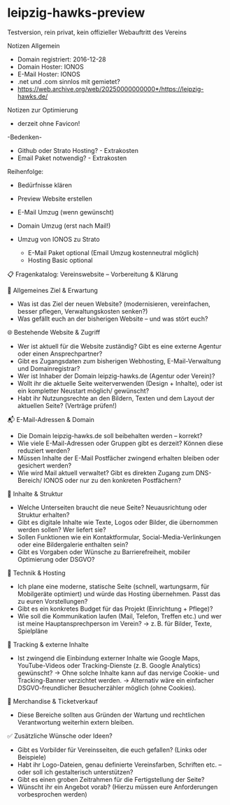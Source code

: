 # leipzig-hawks-preview
Testversion, rein privat, kein offizieller Webauftritt des Vereins

Notizen Allgemein
- Domain registriert: 2016-12-28
- Domain Hoster: IONOS
- E-Mail Hoster: IONOS
- .net und .com sinnlos mit gemietet?
- https://web.archive.org/web/20250000000000*/https://leipzig-hawks.de/


Notizen zur Optimierung
- derzeit ohne Favicon!

-Bedenken-
- Github oder Strato Hosting? - Extrakosten
- Email Paket notwendig? - Extrakosten

Reihenfolge:
- Bedürfnisse klären
- Preview Website erstellen
- E-Mail Umzug (wenn gewünscht)
- Domain Umzug (erst nach Mail!)

- Umzug von IONOS zu Strato
  - E-Mail Paket optional (Email Umzug kostenneutral möglich)
  - Hosting Basic optional


📋 Fragenkatalog: Vereinswebsite – Vorbereitung & Klärung

🧭 Allgemeines Ziel & Erwartung
- Was ist das Ziel der neuen Website? (modernisieren, vereinfachen, besser pflegen, Verwaltungskosten senken?)
- Was gefällt euch an der bisherigen Website – und was stört euch?

🌐 Bestehende Website & Zugriff
- Wer ist aktuell für die Website zuständig? Gibt es eine externe Agentur oder einen Ansprechpartner?
- Gibt es Zugangsdaten zum bisherigen Webhosting, E-Mail-Verwaltung und Domainregistrar?
- Wer ist Inhaber der Domain leipzig-hawks.de (Agentur oder Verein)?
- Wollt ihr die aktuelle Seite weiterverwenden (Design + Inhalte), oder ist ein kompletter Neustart möglich/ gewünscht?
- Habt ihr Nutzungsrechte an den Bildern, Texten und dem Layout der aktuellen Seite? (Verträge prüfen!)

📬 E-Mail-Adressen & Domain
- Die Domain leipzig-hawks.de soll beibehalten werden – korrekt?
- Wie viele E-Mail-Adressen oder Gruppen gibt es derzeit? Können diese reduziert werden?
- Müssen Inhalte der E-Mail Postfächer zwingend erhalten bleiben oder gesichert werden?
- Wie wird Mail aktuell verwaltet? Gibt es direkten Zugang zum DNS-Bereich/ IONOS oder nur zu den konkreten Postfächern?

📑 Inhalte & Struktur
- Welche Unterseiten braucht die neue Seite? Neuausrichtung oder Struktur erhalten?
- Gibt es digitale Inhalte wie Texte, Logos oder Bilder, die übernommen werden sollen? Wer liefert sie?
- Sollen Funktionen wie ein Kontaktformular, Social-Media-Verlinkungen oder eine Bildergalerie enthalten sein?
- Gibt es Vorgaben oder Wünsche zu Barrierefreiheit, mobiler Optimierung oder DSGVO?

🔧 Technik & Hosting
- Ich plane eine moderne, statische Seite (schnell, wartungsarm, für Mobilgeräte optimiert) und würde das Hosting übernehmen. Passt das zu euren Vorstellungen?
- Gibt es ein konkretes Budget für das Projekt (Einrichtung + Pflege)?
- Wie soll die Kommunikation laufen (Mail, Telefon, Treffen etc.) und wer ist meine Hauptansprechperson im Verein?
  → z. B. für Bilder, Texte, Spielpläne

🔧 Tracking & externe Inhalte
- Ist zwingend die Einbindung externer Inhalte wie Google Maps, YouTube-Videos oder Tracking-Dienste (z. B. Google Analytics) gewünscht?
  → Ohne solche Inhalte kann auf das nervige Cookie- und Tracking-Banner verzichtet werden.
  → Alternativ wäre ein einfacher DSGVO-freundlicher Besucherzähler möglich (ohne Cookies).

🧾 Merchandise & Ticketverkauf
- Diese Bereiche sollten aus Gründen der Wartung und rechtlichen Verantwortung weiterhin extern bleiben.

✅ Zusätzliche Wünsche oder Ideen?
- Gibt es Vorbilder für Vereinsseiten, die euch gefallen? (Links oder Beispiele)
- Habt ihr Logo-Dateien, genau definierte Vereinsfarben, Schriften etc. – oder soll ich gestalterisch unterstützen?
- Gibt es einen groben Zeitrahmen für die Fertigstellung der Seite?
- Wünscht ihr ein Angebot vorab? (Hierzu müssen eure Anforderungen vorbesprochen werden)
